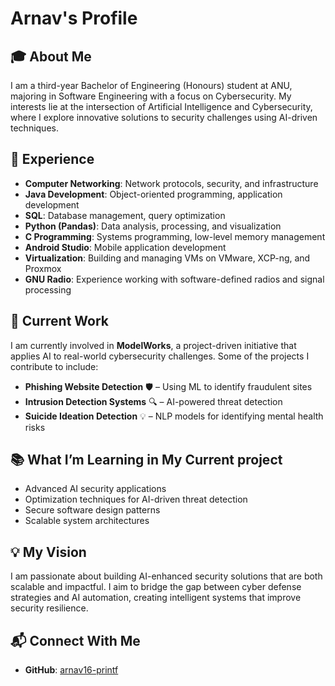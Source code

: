 # Arnav's Profile

## 🎓 About Me
I am a third-year Bachelor of Engineering (Honours) student at ANU, majoring in Software Engineering with a focus on Cybersecurity. My interests lie at the intersection of Artificial Intelligence and Cybersecurity, where I explore innovative solutions to security challenges using AI-driven techniques.

## 🔬 Experience
- **Computer Networking**: Network protocols, security, and infrastructure
- **Java Development**: Object-oriented programming, application development
- **SQL**: Database management, query optimization
- **Python (Pandas)**: Data analysis, processing, and visualization
- **C Programming**: Systems programming, low-level memory management
- **Android Studio**: Mobile application development
- **Virtualization**: Building and managing VMs on VMware, XCP-ng, and Proxmox
- **GNU Radio**: Experience working with software-defined radios and signal processing

## 🚀 Current Work
I am currently involved in **ModelWorks**, a project-driven initiative that applies AI to real-world cybersecurity challenges. Some of the projects I contribute to include:

- **Phishing Website Detection** 🛡️ – Using ML to identify fraudulent sites
- **Intrusion Detection Systems** 🔍 – AI-powered threat detection
- **Suicide Ideation Detection** 💡 – NLP models for identifying mental health risks

## 📚 What I’m Learning in My Current project
- Advanced AI security applications
- Optimization techniques for AI-driven threat detection
- Secure software design patterns
- Scalable system architectures

## 💡 My Vision
I am passionate about building AI-enhanced security solutions that are both scalable and impactful. I aim to bridge the gap between cyber defense strategies and AI automation, creating intelligent systems that improve security resilience.

## 📬 Connect With Me
- **GitHub**: [arnav16-printf](https://github.com/arnav16-printf)
